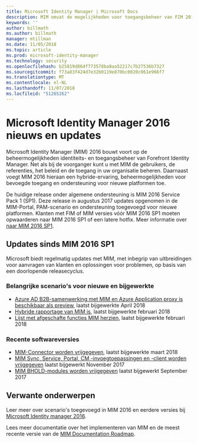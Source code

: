 ```yaml
---
title: Microsoft Identity Manager | Microsoft Docs
description: MIM omvat de mogelijkheden voor toegangsbeheer van FIM 2010 en zorgt ervoor dat u gebruikers, referenties, beleidsregels en toegang in uw organisatie kunt beheren.
keywords: ''
author: billmath
ms.author: billmath
manager: mtillman
ms.date: 11/05/2018
ms.topic: article
ms.prod: microsoft-identity-manager
ms.technology: security
ms.openlocfilehash: b25819d864f773578ba8aa52217c7b27536b7327
ms.sourcegitcommit: f73a83f424d7e32b0119e870bc0020c061e966f7
ms.translationtype: MT
ms.contentlocale: nl-NL
ms.lasthandoff: 11/07/2018
ms.locfileid: "51265262"
---
```

# <a name="microsoft-identity-manager-2016-news-and-updates"></a>Microsoft Identity Manager 2016 nieuws en updates

Microsoft Identity Manager (MIM) 2016 bouwt voort op de beheermogelijkheden identiteits- en toegangsbeheer van Forefront Identity Manager. Net als bij de voorganger kunt u met MIM de gebruikers, de referenties, het beleid en de toegang in uw organisatie beheren.  Daarnaast voegt MIM 2016 hieraan een hybride-ervaring, beheermogelijkheden voor bevoegde toegang en ondersteuning voor nieuwe platformen toe.

De huidige release onder algemene ondersteuning is MIM 2016 Service Pack 1 (SP1).  Deze release in augustus 2017 updates opgenomen in de MIM-Portal, PAM-scenario en ondersteuning toegevoegd voor nieuwe platformen.  Klanten met FIM of MIM versies vóór MIM 2016 SP1 moeten opwaarderen naar MIM 2016 SP1 of een latere hotfix.  Meer informatie over [naar MIM 2016 SP1](microsoft-identity-manager-2016-sp1-release-notes.md).

## <a name="updates-since-mim-2016-sp1"></a>Updates sinds MIM 2016 SP1

Microsoft biedt regelmatig updates met MIM, met inbegrip van uitbreidingen voor aanvragen van klanten en oplossingen voor problemen, op basis van een doorlopende releasecyclus.

### <a name="major-new-and-updated-scenarios"></a>Belangrijke scenario's voor nieuwe en bijgewerkte

- [Azure AD B2B-samenwerking met MIM en Azure Application proxy is beschikbaar als preview](microsoft-identity-manager-2016-graph-b2b-scenario.md), laatst bijgewerkte April 2018
- [Hybride rapportage van MIM is](https://cloudblogs.microsoft.com/enterprisemobility/2018/02/23/hybrid-mim-reporting-now-available-in-azure-active-directory/), laatst bijgewerkte februari 2018
- [Lijst met afgeschafte functies MIM herzien](microsoft-identity-manager-2016-deprecated-features.md), laatst bijgewerkte februari 2018

### <a name="recent-software-releases"></a>Recente softwareversies

- [MIM-Connector worden vrijgegeven](./reference/microsoft-identity-manager-2016-connector-version-history.md), laatst bijgewerkte maart 2018
- [MIM Sync, Service, Portal, CM,-invoegtoepassingen en -client worden vrijgegeven](./reference/version-history.md) laatst bijgewerkt November 2017
- [MIM BHOLD-modules worden vrijgegeven](./reference/version-bhold-history.md) laatst bijgewerkt September 2017




## <a name="related-topics"></a>Verwante onderwerpen

Leer meer over scenario's toegevoegd in MIM 2016 en eerdere versies bij [Microsoft Identity manager 2016](microsoft-identity-manager-2016.md).

Lees meer documentatie over het implementeren van MIM en de meest recente versie van de [MIM Documentation Roadmap](https://docs.microsoft.com/en-us/microsoft-identity-manager/).

